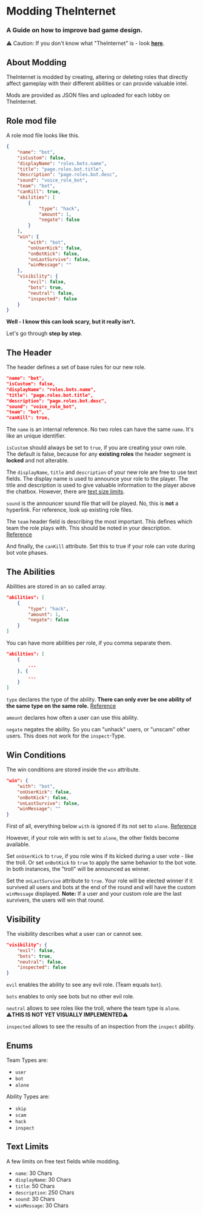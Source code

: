 # Modding TheInternet
### A Guide on how to improve bad game design.
⚠️ Caution: If you don't know what "TheInternet" is - look [**here**](https://internet.stefftek.de).

## About Modding
TheInternet is modded by creating, altering or deleting roles that directly affect gameplay with their different abilities or can provide valuable intel.

Mods are provided as JSON files and uploaded for each lobby on TheInternet.

## Role mod file
A role mod file looks like this.
```json
{
    "name": "bot",
    "isCustom": false,
    "displayName": "roles.bots.name",
    "title": "page.roles.bot.title",
    "description": "page.roles.bot.desc",
    "sound": "voice_role_bot",
    "team": "bot",
    "canKill": true,
    "abilities": [
        {
            "type": "hack",
            "amount": 1,
            "negate": false
        }
    ],
    "win": {
        "with": "bot",
        "onUserKick": false,
        "onBotKick": false,
        "onLastSurvive": false,
        "winMessage": ""
    },
    "visibility": {
        "evil": false,
        "bots": true,
        "neutral": false,
        "inspected": false
    }
}
```

**Well - I know this can look scary, but it really isn't.**

Let's go through __step by step__.

## The Header
The header defines a set of base rules for our new role.
```json
"name": "bot",
"isCustom": false,
"displayName": "roles.bots.name",
"title": "page.roles.bot.title",
"description": "page.roles.bot.desc",
"sound": "voice_role_bot",
"team": "bot",
"canKill": true,
```

The `name` is an internal reference. No two roles can have the same `name`. It's like an unique identifier.

`isCustom` should always be set to `true`, if you are creating your own role. The default is false, because for any **existing roles** the header segment is **locked** and not alterable.

The `displayName`, `title` and `description` of your new role are free to use text fields. The display name is used to announce your role to the player. The title and description is used to give valuable information to the player above the chatbox. However, there are [text size limits](#text-limits).

`sound` is the announcer sound file that will be played. No, this is **not** a hyperlink. For reference, look up existing role files.

The `team` header field is describing the most important. This defines which team the role plays with. This should be noted in your description. [Reference](#enums)

And finally, the `canKill` attribute. Set this to true if your role can vote during bot vote phases.

## The Abilities
Abilities are stored in an so called array.
```json
"abilities": [
    {
        "type": "hack",
        "amount": 1,
        "negate": false
    }
]
```

You can have more abilities per role, if you comma separate them.
```json
"abilities": [
    {
        ...
    }, {
        ...
    }
]
```

`type` declares the type of the ability. **There can only ever be one ability of the same type on the same role.** [Reference](#enums)

`amount` declares how often a user can use this ability.

`negate` negates the ability. So you can "unhack" users, or "unscam" other users. This does not work for the `inspect`-Type.

## Win Conditions
The win conditions are stored inside the `win` attribute.
```json
"win": {
    "with": "bot",
    "onUserKick": false,
    "onBotKick": false,
    "onLastSurvive": false,
    "winMessage": ""
}
```

First of all, everything below `with` is ignored if its not set to `alone`. [Reference](#enums)

However, if your role win with is set to `alone`, the other fields become available.

Set `onUserKick` to `true`, if you role wins if its kicked during a user vote - like the troll. Or set `onBotKick` to `true` to apply the same behavior to the bot vote. In both instances, the "troll" will be announced as winner.

Set the `onLastSurvive` attribute to `true`. Your role will be elected winner if it survived all users and bots at the end of the round and will have the custom `winMessage` displayed. **Note:** If a user and your custom role are the last survivers, the users will win that round.

## Visibility
The visibility describes what a user can or cannot see.
```json
"visibility": {
    "evil": false,
    "bots": true,
    "neutral": false,
    "inspected": false
}
```
`evil` enables the ability to see any evil role. (Team equals `bot`).

`bots` enables to only see bots but no other evil role.

`neutral` allows to see roles like the troll, where the team type is `alone`. ⚠️**THIS IS NOT YET VISUALLY IMPLEMENTED**⚠️

`inspected` allows to see the results of an inspection from the `inspect` ability.

## Enums
Team Types are:
+ `user`
+ `bot`
+ `alone`

Ability Types are:
+ `skip`
+ `scam`
+ `hack`
+ `inspect`


## Text Limits
A few limits on free text fields while modding.
+ `name`: 30 Chars
+ `displayName`: 30 Chars
+ `title`: 50 Chars
+ `description`: 250 Chars
+ `sound`: 30 Chars
+ `winMessage`: 30 Chars
